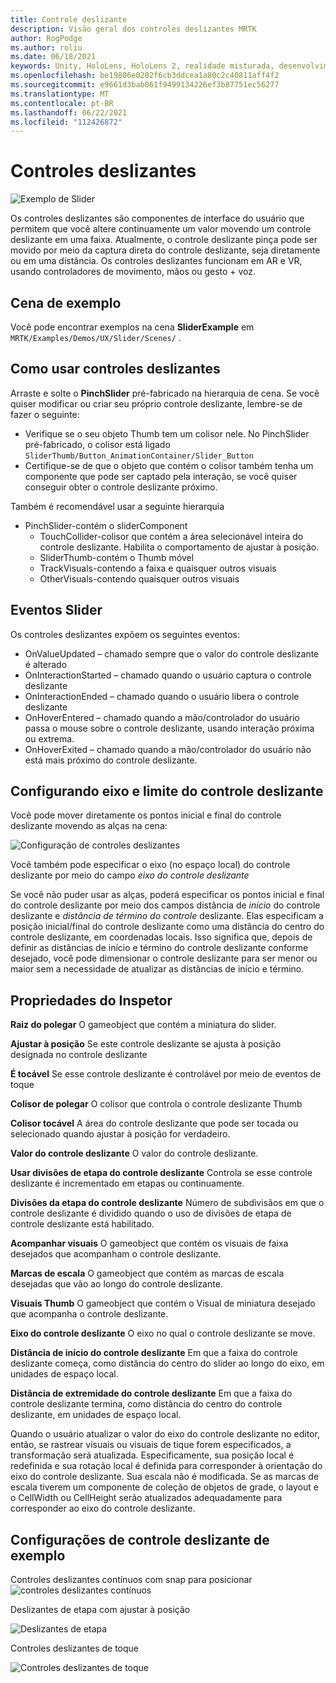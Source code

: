 ```yaml
---
title: Controle deslizante
description: Visão geral dos controles deslizantes MRTK
author: RogPodge
ms.author: roliu
ms.date: 06/18/2021
keywords: Unity, HoloLens, HoloLens 2, realidade misturada, desenvolvimento, MRTK, controles deslizantes,
ms.openlocfilehash: be19806e0202f6cb3ddcea1a80c2c40811aff4f2
ms.sourcegitcommit: e9661d3bab061f9499134226ef3b87751ec56277
ms.translationtype: MT
ms.contentlocale: pt-BR
ms.lasthandoff: 06/22/2021
ms.locfileid: "112426872"
---
```

# <a name="sliders"></a>Controles deslizantes

![Exemplo de Slider](../images/slider/MRTK_UX_Slider_Main.jpg)

Os controles deslizantes são componentes de interface do usuário que permitem que você altere continuamente um valor movendo um controle deslizante em uma faixa. Atualmente, o controle deslizante pinça pode ser movido por meio da captura direta do controle deslizante, seja diretamente ou em uma distância. Os controles deslizantes funcionam em AR e VR, usando controladores de movimento, mãos ou gesto + voz.

## <a name="example-scene"></a>Cena de exemplo

Você pode encontrar exemplos na cena **SliderExample** em `MRTK/Examples/Demos/UX/Slider/Scenes/` .

## <a name="how-to-use-sliders"></a>Como usar controles deslizantes

Arraste e solte o **PinchSlider** pré-fabricado na hierarquia de cena. Se você quiser modificar ou criar seu próprio controle deslizante, lembre-se de fazer o seguinte:

- Verifique se o seu objeto Thumb tem um colisor nele. No PinchSlider pré-fabricado, o colisor está ligado `SliderThumb/Button_AnimationContainer/Slider_Button`
- Certifique-se de que o objeto que contém o colisor também tenha um componente que pode ser captado pela interação, se você quiser conseguir obter o controle deslizante próximo.

Também é recomendável usar a seguinte hierarquia

- PinchSlider-contém o sliderComponent
  - TouchCollider-colisor que contém a área selecionável inteira do controle deslizante. Habilita o comportamento de ajustar à posição.
  - SliderThumb-contém o Thumb móvel
  - TrackVisuals-contendo a faixa e quaisquer outros visuais
  - OtherVisuals-contendo quaisquer outros visuais

## <a name="slider-events"></a>Eventos Slider

Os controles deslizantes expõem os seguintes eventos:

- OnValueUpdated – chamado sempre que o valor do controle deslizante é alterado
- OnInteractionStarted – chamado quando o usuário captura o controle deslizante
- OnInteractionEnded – chamado quando o usuário libera o controle deslizante
- OnHoverEntered – chamado quando a mão/controlador do usuário passa o mouse sobre o controle deslizante, usando interação próxima ou extrema.
- OnHoverExited – chamado quando a mão/controlador do usuário não está mais próximo do controle deslizante.

## <a name="configuring-slider-bound-and-axis"></a>Configurando eixo e limite do controle deslizante

Você pode mover diretamente os pontos inicial e final do controle deslizante movendo as alças na cena:

![Configuração de controles deslizantes](../images/sliders/MRTK_Sliders_Setup.png)

Você também pode especificar o eixo (no espaço local) do controle deslizante por meio do campo _eixo do controle deslizante_

Se você não puder usar as alças, poderá especificar os pontos inicial e final do controle deslizante por meio dos campos distância de _início_ do controle deslizante e _distância de término do controle_ deslizante. Elas especificam a posição inicial/final do controle deslizante como uma distância do centro do controle deslizante, em coordenadas locais. Isso significa que, depois de definir as distâncias de início e término do controle deslizante conforme desejado, você pode dimensionar o controle deslizante para ser menor ou maior sem a necessidade de atualizar as distâncias de início e término.

## <a name="inspector-properties"></a>Propriedades do Inspetor

**Raiz do polegar** O gameobject que contém a miniatura do slider.

**Ajustar à posição** Se este controle deslizante se ajusta à posição designada no controle deslizante

**É tocável** Se esse controle deslizante é controlável por meio de eventos de toque

**Colisor de polegar** O colisor que controla o controle deslizante Thumb

**Colisor tocável** A área do controle deslizante que pode ser tocada ou selecionado quando ajustar à posição for verdadeiro.

**Valor do controle deslizante** O valor do controle deslizante.

**Usar divisões de etapa do controle deslizante** Controla se esse controle deslizante é incrementado em etapas ou continuamente.

**Divisões da etapa do controle deslizante** Número de subdivisãos em que o controle deslizante é dividido quando o uso de divisões de etapa de controle deslizante está habilitado.

**Acompanhar visuais** O gameobject que contém os visuais de faixa desejados que acompanham o controle deslizante.

**Marcas de escala** O gameobject que contém as marcas de escala desejadas que vão ao longo do controle deslizante.

**Visuais Thumb** O gameobject que contém o Visual de miniatura desejado que acompanha o controle deslizante.

**Eixo do controle deslizante** O eixo no qual o controle deslizante se move.

**Distância de início do controle deslizante** Em que a faixa do controle deslizante começa, como distância do centro do slider ao longo do eixo, em unidades de espaço local.

**Distância de extremidade do controle deslizante** Em que a faixa do controle deslizante termina, como distância do centro do controle deslizante, em unidades de espaço local.

Quando o usuário atualizar o valor do eixo do controle deslizante no editor, então, se rastrear visuais ou visuais de tique forem especificados, a transformação será atualizada.
Especificamente, sua posição local é redefinida e sua rotação local é definida para corresponder à orientação do eixo do controle deslizante.
Sua escala não é modificada.
Se as marcas de escala tiverem um componente de coleção de objetos de grade, o layout e o CellWidth ou CellHeight serão atualizados adequadamente para corresponder ao eixo do controle deslizante.

## <a name="example-slider-configurations"></a>Configurações de controle deslizante de exemplo

Controles deslizantes contínuos com snap para posicionar ![ controles deslizantes contínuos](https://user-images.githubusercontent.com/39840334/122488212-d410a400-cf91-11eb-8d31-fc7584ddc465.gif)

Deslizantes de etapa com ajustar à posição

![Deslizantes de etapa](https://user-images.githubusercontent.com/39840334/122488226-dc68df00-cf91-11eb-9459-89655bbb054d.gif)

Controles deslizantes de toque

![Controles deslizantes de toque](https://user-images.githubusercontent.com/39840334/122488221-d8d55800-cf91-11eb-91a1-bb12debe2797.gif)